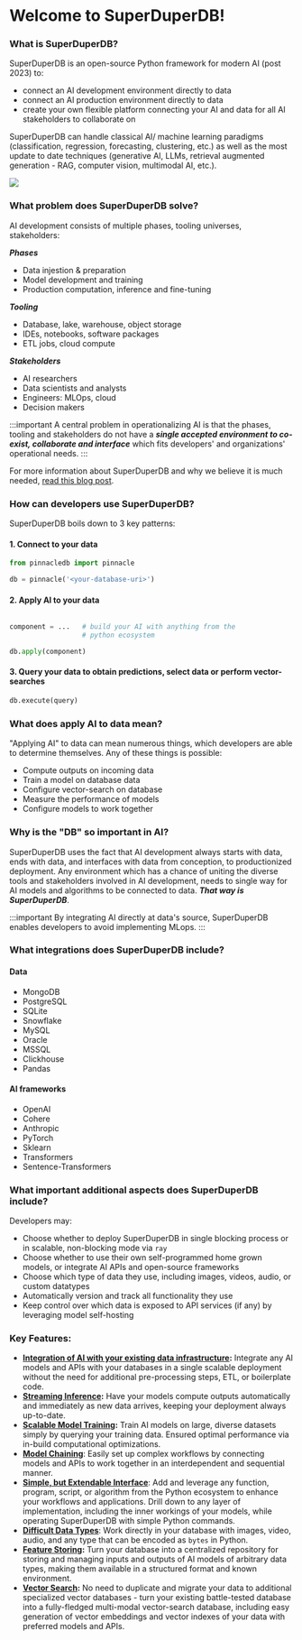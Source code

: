 # Welcome to SuperDuperDB!

### What is SuperDuperDB?

SuperDuperDB is an open-source Python framework for modern AI (post 2023) to:

  - connect an AI development environment directly to data
  - connect an AI production environment directly to data
  - create your own flexible platform connecting your AI and data for all AI stakeholders to collaborate on

SuperDuperDB can handle classical AI/ machine learning paradigms (classification, regression, forecasting, clustering, etc.) 
as well as the most update to date techniques (generative AI, LLMs, retrieval augmented generation - RAG, computer vision, multimodal AI, etc.).

![](/img/pinnacledb.gif)

### What problem does SuperDuperDB solve?

AI development consists of multiple phases, tooling universes, stakeholders:

***Phases***

- Data injestion & preparation
- Model development and training
- Production computation, inference and fine-tuning

***Tooling***

- Database, lake, warehouse, object storage
- IDEs, notebooks, software packages
- ETL jobs, cloud compute

***Stakeholders***

- AI researchers
- Data scientists and analysts
- Engineers: MLOps, cloud
- Decision makers

:::important
    A central problem in operationalizing AI is that the phases, tooling and stakeholders
    do not have a ***single accepted environment to co-exist, collaborate and interface*** which fits 
    developers' and organizations' operational needs.
:::

For more information about SuperDuperDB and why we believe it is much needed, [read this blog post](https://blog.pinnacledb.com/pinnacledb-the-open-source-framework-for-bringing-ai-to-your-datastore/). 

### How can developers use SuperDuperDB?

SuperDuperDB boils down to 3 key patterns:

#### 1. Connect to your data

```python
from pinnacledb import pinnacle

db = pinnacle('<your-database-uri>')
```

#### 2. Apply AI to your data

```python

component = ...   # build your AI with anything from the 
                  # python ecosystem

db.apply(component)
```

#### 3. Query your data to obtain predictions, select data or perform vector-searches

```python
db.execute(query)
```

### What does apply AI to data mean?

"Applying AI" to data can mean numerous things, which developers 
are able to determine themselves. Any of these things is possible:

- Compute outputs on incoming data
- Train a model on database data
- Configure vector-search on database
- Measure the performance of models
- Configure models to work together

### Why is the "DB" so important in AI?

SuperDuperDB uses the fact that AI development always starts with data, ends with data, and interfaces 
with data from conception, to productionized deployment. Any environment which has a chance of uniting 
the diverse tools and stakeholders involved in AI development, needs to single way 
for AI models and algorithms to be connected to data. ***That way is SuperDuperDB***.

:::important
By integrating AI directly at data's source, SuperDuperDB enables developers to avoid implementing MLops.
:::

### What integrations does SuperDuperDB include?

#### Data

- MongoDB
- PostgreSQL
- SQLite
- Snowflake
- MySQL
- Oracle
- MSSQL
- Clickhouse
- Pandas

#### AI frameworks

- OpenAI
- Cohere
- Anthropic
- PyTorch
- Sklearn
- Transformers
- Sentence-Transformers

### What important additional aspects does SuperDuperDB include?

Developers may:

- Choose whether to deploy SuperDuperDB in single blocking process or in scalable, non-blocking mode via `ray`
- Choose whether to use their own self-programmed home grown models, or integrate AI APIs and open-source frameworks
- Choose which type of data they use, including images, videos, audio, or custom datatypes
- Automatically version and track all functionality they use
- Keep control over which data is exposed to API services (if any) by leveraging model self-hosting

### Key Features:

- **[Integration of AI with your existing data infrastructure](https://docs.pinnacledb.com/docs/docs/walkthrough/apply_models):** Integrate any AI models and APIs with your databases in a single scalable deployment without the need for additional pre-processing steps, ETL, or boilerplate code.
- **[Streaming Inference](https://docs.pinnacledb.com/docs/docs/walkthrough/daemonizing_models_with_listeners):** Have your models compute outputs automatically and immediately as new data arrives, keeping your deployment always up-to-date.
- **[Scalable Model Training](https://docs.pinnacledb.com/docs/docs/walkthrough/training_models):** Train AI models on large, diverse datasets simply by querying your training data. Ensured optimal performance via in-build computational optimizations.
- **[Model Chaining](https://docs.pinnacledb.com/docs/docs/walkthrough/linking_interdependent_models/)**: Easily set up complex workflows by connecting models and APIs to work together in an interdependent and sequential manner.
- **[Simple, but Extendable Interface](https://docs.pinnacledb.com/docs/docs/fundamentals/procedural_vs_declarative_api)**: Add and leverage any function, program, script, or algorithm from the Python ecosystem to enhance your workflows and applications. Drill down to any layer of implementation, including the inner workings of your models, while operating SuperDuperDB with simple Python commands.
- **[Difficult Data Types](https://docs.pinnacledb.com/docs/docs/walkthrough/encoding_special_data_types/)**: Work directly in your database with images, video, audio, and any type that can be encoded as `bytes` in Python.
- **[Feature Storing](https://docs.pinnacledb.com/docs/docs/walkthrough/encoding_special_data_types):** Turn your database into a centralized repository for storing and managing inputs and outputs of AI models of arbitrary data types, making them available in a structured format and known environment.
- **[Vector Search](https://docs.pinnacledb.com/docs/docs/walkthrough/vector_search):** No need to duplicate and migrate your data to additional specialized vector databases - turn your existing battle-tested database into a fully-fledged multi-modal vector-search database, including easy generation of vector embeddings and vector indexes of your data with preferred models and APIs.